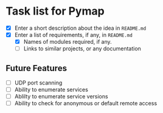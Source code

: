 # Task list for Pymap

- [x] Enter a short description about the idea in `README.md`
- [x] Enter a list of requirements, if any, in `README.md`
    - [x] Names of modules required, if any.
    - [ ] Links to similar projects, or any documentation

## Future Features
- [ ] UDP port scanning
- [ ] Ability to enumerate services
- [ ] Ablilty to enumerate service versions
- [ ] Ability to check for anonymous or default remote access
